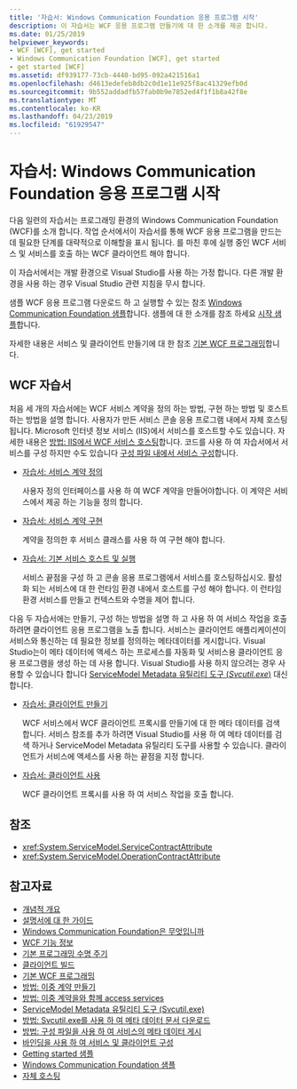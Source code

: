 ```yaml
---
title: '자습서: Windows Communication Foundation 응용 프로그램 시작'
description: 이 자습서는 WCF 응용 프로그램 만들기에 대 한 소개를 제공 합니다.
ms.date: 01/25/2019
helpviewer_keywords:
- WCF [WCF], get started
- Windows Communication Foundation [WCF], get started
- get started [WCF]
ms.assetid: df939177-73cb-4440-bd95-092a421516a1
ms.openlocfilehash: d4613edefeb8db2c0d1e11e925f8ac41329efb0d
ms.sourcegitcommit: 9b552addadfb57fab0b9e7852ed4f1f1b8a42f8e
ms.translationtype: MT
ms.contentlocale: ko-KR
ms.lasthandoff: 04/23/2019
ms.locfileid: "61929547"
---
```

# <a name="tutorial-get-started-with-windows-communication-foundation-applications"></a>자습서: Windows Communication Foundation 응용 프로그램 시작
다음 일련의 자습서는 프로그래밍 환경의 Windows Communication Foundation (WCF)를 소개 합니다. 작업 순서에서이 자습서를 통해 WCF 응용 프로그램을 만드는 데 필요한 단계를 대략적으로 이해할을 표시 됩니다. 를 마친 후에 실행 중인 WCF 서비스 및 서비스를 호출 하는 WCF 클라이언트 해야 합니다. 

이 자습서에서는 개발 환경으로 Visual Studio를 사용 하는 가정 합니다. 다른 개발 환경을 사용 하는 경우 Visual Studio 관련 지침을 무시 합니다. 

샘플 WCF 응용 프로그램 다운로드 하 고 실행할 수 있는 참조 [Windows Communication Foundation 샘플](samples/index.md)합니다. 샘플에 대 한 소개를 참조 하세요 [시작 샘플](samples/getting-started-sample.md)합니다.

자세한 내용은 서비스 및 클라이언트 만들기에 대 한 참조 [기본 WCF 프로그래밍](basic-wcf-programming.md)합니다.

## <a name="wcf-tutorials"></a>WCF 자습서

처음 세 개의 자습서에는 WCF 서비스 계약을 정의 하는 방법, 구현 하는 방법 및 호스트 하는 방법을 설명 합니다. 사용자가 만든 서비스 콘솔 응용 프로그램 내에서 자체 호스팅됩니다. Microsoft 인터넷 정보 서비스 (IIS)에서 서비스를 호스트할 수도 있습니다. 자세한 내용은 [방법: IIS에서 WCF 서비스 호스팅](feature-details/how-to-host-a-wcf-service-in-iis.md)합니다. 코드를 사용 하 여 자습서에서 서비스를 구성 하지만 수도 있습니다 [구성 파일 내에서 서비스 구성](configuring-services-using-configuration-files.md)합니다. 

- [자습서: 서비스 계약 정의](how-to-define-a-wcf-service-contract.md)

    사용자 정의 인터페이스를 사용 하 여 WCF 계약을 만들어야합니다. 이 계약은 서비스에서 제공 하는 기능을 정의 합니다.

- [자습서: 서비스 계약 구현](how-to-implement-a-wcf-contract.md)

    계약을 정의한 후 서비스 클래스를 사용 하 여 구현 해야 합니다.

- [자습서: 기본 서비스 호스트 및 실행](how-to-host-and-run-a-basic-wcf-service.md)

    서비스 끝점을 구성 하 고 콘솔 응용 프로그램에서 서비스를 호스팅하십시오. 활성화 되는 서비스에 대 한 런타임 환경 내에서 호스트를 구성 해야 합니다. 이 런타임 환경 서비스를 만들고 컨텍스트와 수명을 제어 합니다.

다음 두 자습서에는 만들기, 구성 하는 방법을 설명 하 고 사용 하 여 서비스 작업을 호출 하려면 클라이언트 응용 프로그램을 노출 합니다. 서비스는 클라이언트 애플리케이션이 서비스와 통신하는 데 필요한 정보를 정의하는 메타데이터를 게시합니다. Visual Studio는이 메타 데이터에 액세스 하는 프로세스를 자동화 및 서비스용 클라이언트 응용 프로그램을 생성 하는 데 사용 합니다. Visual Studio를 사용 하지 않으려는 경우 사용할 수 있습니다 합니다 [ServiceModel Metadata 유틸리티 도구 (*Svcutil.exe*)](servicemodel-metadata-utility-tool-svcutil-exe.md) 대신 합니다.

- [자습서: 클라이언트 만들기](how-to-create-a-wcf-client.md)

    WCF 서비스에서 WCF 클라이언트 프록시를 만들기에 대 한 메타 데이터를 검색 합니다. 서비스 참조를 추가 하려면 Visual Studio를 사용 하 여 메타 데이터를 검색 하거나 ServiceModel Metadata 유틸리티 도구를 사용할 수 있습니다. 클라이언트가 서비스에 액세스를 사용 하는 끝점을 지정 합니다.

- [자습서: 클라이언트 사용](how-to-use-a-wcf-client.md)

    WCF 클라이언트 프록시를 사용 하 여 서비스 작업을 호출 합니다.

## <a name="reference"></a>참조

- <xref:System.ServiceModel.ServiceContractAttribute>
- <xref:System.ServiceModel.OperationContractAttribute>

## <a name="see-also"></a>참고자료

- [개념적 개요](conceptual-overview.md)
- [설명서에 대 한 가이드](guide-to-the-documentation.md)
- [Windows Communication Foundation은 무엇입니까](whats-wcf.md)
- [WCF 기능 정보](feature-details/index.md)
- [기본 프로그래밍 수명 주기](basic-programming-lifecycle.md)
- [클라이언트 빌드](building-clients.md)
- [기본 WCF 프로그래밍](basic-wcf-programming.md)
- [방법: 이중 계약 만들기](feature-details/how-to-create-a-duplex-contract.md)
- [방법: 이중 계약을와 함께 access services](feature-details/how-to-access-services-with-a-duplex-contract.md)
- [ServiceModel Metadata 유틸리티 도구 (Svcutil.exe)](servicemodel-metadata-utility-tool-svcutil-exe.md)
- [방법: Svcutil.exe를 사용 하 여 메타 데이터 문서 다운로드](feature-details/how-to-use-svcutil-exe-to-download-metadata-documents.md)
- [방법: 구성 파일을 사용 하 여 서비스의 메타 데이터 게시](feature-details/how-to-publish-metadata-for-a-service-using-a-configuration-file.md)
- [바인딩을 사용 하 여 서비스 및 클라이언트 구성](using-bindings-to-configure-services-and-clients.md)
- [Getting started 샘플](samples/getting-started-sample.md)
- [Windows Communication Foundation 샘플](samples/index.md)
- [자체 호스팅](samples/self-host.md)
